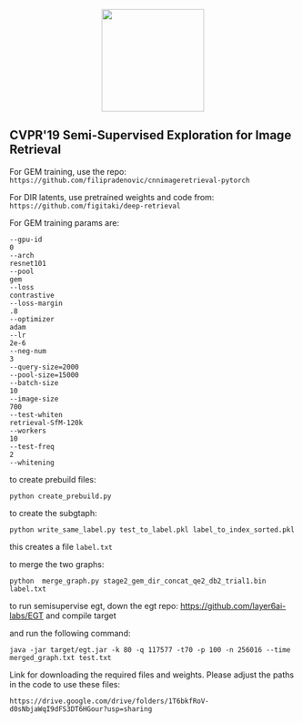 <p align="center">
<a href="https://layer6.ai/"><img src="https://github.com/layer6ai-labs/DropoutNet/blob/master/logs/logobox.jpg" width="180"></a>
</p>

## CVPR'19 Semi-Supervised Exploration for Image Retrieval
For GEM training, use the repo:
``` https://github.com/filipradenovic/cnnimageretrieval-pytorch```

For DIR latents, use pretrained weights and code from:
```https://github.com/figitaki/deep-retrieval ```

For GEM training params are:
``` '/media/himanshu/himanshu-dsk2/jeremy/copied_code/cnnimageretrieval-pytorch/export'
--gpu-id
0
--arch
resnet101
--pool
gem
--loss
contrastive
--loss-margin
.8
--optimizer
adam
--lr
2e-6
--neg-num
3
--query-size=2000
--pool-size=15000
--batch-size
10
--image-size
700
--test-whiten
retrieval-SfM-120k
--workers
10
--test-freq
2
--whitening
```

to create prebuild files:

    python create_prebuild.py

to create the subgtaph:

    python write_same_label.py test_to_label.pkl label_to_index_sorted.pkl

this creates a file `label.txt`

to merge the two graphs:

    python  merge_graph.py stage2_gem_dir_concat_qe2_db2_trial1.bin label.txt


to run semisupervise egt, down the egt repo: https://github.com/layer6ai-labs/EGT and compile target


and run the following command:

    java -jar target/egt.jar -k 80 -q 117577 -t70 -p 100 -n 256016 --time merged_graph.txt test.txt


Link for downloading the required files and weights. Please adjust the paths in the code to use these files:

`https://drive.google.com/drive/folders/1T6bkfRoV-d0sNbjaWqI9dFS3DT6HGour?usp=sharing`


